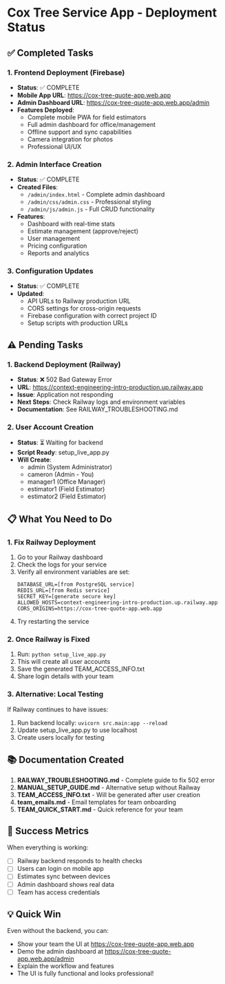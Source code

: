 # Cox Tree Service App - Deployment Status

## ✅ Completed Tasks

### 1. Frontend Deployment (Firebase)
- **Status**: ✅ COMPLETE
- **Mobile App URL**: https://cox-tree-quote-app.web.app
- **Admin Dashboard URL**: https://cox-tree-quote-app.web.app/admin
- **Features Deployed**:
  - Complete mobile PWA for field estimators
  - Full admin dashboard for office/management
  - Offline support and sync capabilities
  - Camera integration for photos
  - Professional UI/UX

### 2. Admin Interface Creation
- **Status**: ✅ COMPLETE
- **Created Files**:
  - `/admin/index.html` - Complete admin dashboard
  - `/admin/css/admin.css` - Professional styling
  - `/admin/js/admin.js` - Full CRUD functionality
- **Features**:
  - Dashboard with real-time stats
  - Estimate management (approve/reject)
  - User management
  - Pricing configuration
  - Reports and analytics

### 3. Configuration Updates
- **Status**: ✅ COMPLETE
- **Updated**:
  - API URLs to Railway production URL
  - CORS settings for cross-origin requests
  - Firebase configuration with correct project ID
  - Setup scripts with production URLs

## ⚠️ Pending Tasks

### 1. Backend Deployment (Railway)
- **Status**: ❌ 502 Bad Gateway Error
- **URL**: https://context-engineering-intro-production.up.railway.app
- **Issue**: Application not responding
- **Next Steps**: Check Railway logs and environment variables
- **Documentation**: See RAILWAY_TROUBLESHOOTING.md

### 2. User Account Creation
- **Status**: ⏳ Waiting for backend
- **Script Ready**: setup_live_app.py
- **Will Create**:
  - admin (System Administrator)
  - cameron (Admin - You)
  - manager1 (Office Manager)
  - estimator1 (Field Estimator)
  - estimator2 (Field Estimator)

## 📋 What You Need to Do

### 1. Fix Railway Deployment
1. Go to your Railway dashboard
2. Check the logs for your service
3. Verify all environment variables are set:
   ```
   DATABASE_URL=[from PostgreSQL service]
   REDIS_URL=[from Redis service]
   SECRET_KEY=[generate secure key]
   ALLOWED_HOSTS=context-engineering-intro-production.up.railway.app
   CORS_ORIGINS=https://cox-tree-quote-app.web.app
   ```
4. Try restarting the service

### 2. Once Railway is Fixed
1. Run: `python setup_live_app.py`
2. This will create all user accounts
3. Save the generated TEAM_ACCESS_INFO.txt
4. Share login details with your team

### 3. Alternative: Local Testing
If Railway continues to have issues:
1. Run backend locally: `uvicorn src.main:app --reload`
2. Update setup_live_app.py to use localhost
3. Create users locally for testing

## 📚 Documentation Created

1. **RAILWAY_TROUBLESHOOTING.md** - Complete guide to fix 502 error
2. **MANUAL_SETUP_GUIDE.md** - Alternative setup without Railway
3. **TEAM_ACCESS_INFO.txt** - Will be generated after user creation
4. **team_emails.md** - Email templates for team onboarding
5. **TEAM_QUICK_START.md** - Quick reference for your team

## 🎯 Success Metrics

When everything is working:
- [ ] Railway backend responds to health checks
- [ ] Users can login on mobile app
- [ ] Estimates sync between devices
- [ ] Admin dashboard shows real data
- [ ] Team has access credentials

## 💡 Quick Win

Even without the backend, you can:
- Show your team the UI at https://cox-tree-quote-app.web.app
- Demo the admin dashboard at https://cox-tree-quote-app.web.app/admin
- Explain the workflow and features
- The UI is fully functional and looks professional!